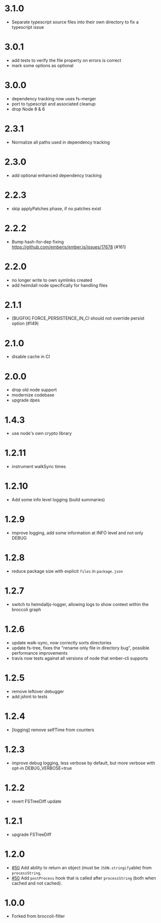
# 3.1.0

* Separate typescript source files into their own directory to fix a typescript issue

# 3.0.1

* add tests to verify the file property on errors is correct
* mark some options as optional

# 3.0.0

* dependency tracking now uses fs-merger
* port to typescript and associated cleanup
* drop Node 8 & 6

# 2.3.1

* Normalize all paths used in dependency tracking

# 2.3.0

* add optional enhanced dependency tracking

# 2.2.3

* skip applyPatches phase, if no patches exist

# 2.2.2

* Bump hash-for-dep fixing https://github.com/emberjs/ember.js/issues/17678 (#161)

# 2.2.0

* no longer write to own symlinks created
* add heimdall node specifically for handling files

# 2.1.1

* [BUGFIX] FORCE_PERSISTENCE_IN_CI should not override persist option (#149)

# 2.1.0

* disable cache in CI

# 2.0.0

* drop old node support
* modernize codebase
* upgrade dpes

# 1.4.3

* use node's own crypto library

# 1.2.11

* instrument walkSync times

# 1.2.10

* Add some info level logging (build summaries)

# 1.2.9

* improve logging, add some information at INFO level and not only DEBUG

# 1.2.8

* reduce package size with explicit `files` in `package.json`

# 1.2.7

* switch to heimdalljs-logger, allowing logs to show context within the broccoli
  graph

# 1.2.6

* update walk-sync, now correctly sorts directories
* update fs-tree, fixes the "rename only file in directory bug", possible performance improvements
* travis now tests against all versions of node that ember-cli supports

# 1.2.5

* remove leftover debugger
* add jshint to tests

# 1.2.4

* [logging] remove selfTime from counters

# 1.2.3

* improve debug logging, less verbose by default, but more verbose with opt-in DEBUG_VERBOSE=true

# 1.2.2

* revert FSTreeDiff update

# 1.2.1

* upgrade FSTreeDiff

# 1.2.0

* [#50](https://github.com/stefanpenner/broccoli-persistent-filter/pull/50) Add ability to return an object (must be `JSON.stringify`able) from `processString`.
* [#50](https://github.com/stefanpenner/broccoli-persistent-filter/pull/50) Add `postProcess` hook that is called after `processString` (both when cached and not cached).

# 1.0.0

* Forked from broccoli-filter
